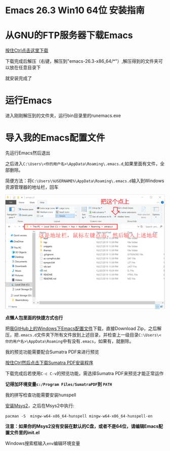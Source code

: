 # Emacs 26.3 Win10 64位 安装指南

# 从GNU的FTP服务器下载Emacs

[按住Ctrl点击这里下载](http://gnu.mirrors.hoobly.com/emacs/windows/emacs-26/emacs-26.3-x86_64.zip)

下载完成后解压（右键，解压到"emacs-26.3-x86_64/*"）,解压得到的文件夹可以放在任意目录下

就安装完成了

# 运行Emacs

进入刚刚解压到的文件夹，运行bin目录里的runemacs.exe

# 导入我的Emacs配置文件

先运行Emacs然后退出

之后进入`C:\Users\<你的用户名>\AppData\Roaming\.emacs.d`,如果里面有文件，全部删除。

简便方法：将`C:\Users\%USERNAME%\AppData\Roaming\.emacs.d`输入到Windows资源管理器的地址栏，回车

![Windows资源管理器地址栏](address.png)

**点懒人包里面的快捷方式也行**

把[我GitHub上的Windows下Emacs配置文件](https://github.com/XipingHu/Emacs-LaTeX-for-Win10)下载，直接Download Zip，之后解压，把`.emacs.d`文件夹下所有文件放到上述目录，并检查上一级目录`C:\Users\<你的用户名>\AppData\Roaming`中有没有`.emacs`，如果有，就删除。

我的预览功能需要配合Sumatra PDF来进行预览

[按住Ctrl然后点击下载Sumatra PDF安装程序](https://www.sumatrapdfreader.org/dl/SumatraPDF-3.1.2-64-install.exe)

下载完成后若使用`C-c C-v`的预览功能，需选择Sumatra PDF来预览才能正常运作

**记得加环境变量`c:/Program Files/SumatraPDF`到 `PATH`**

我的拼写检查功能需要安装hunspell

[安装Msys2](https://github.com/XipingHu/Msys2-Win10-Install-Guide)，之后在Msys2中执行:

`pacman -S  mingw-w64-x86_64-hunspell mingw-w64-x86_64-hunspell-en`

**注意：如果你的Msys2没有安装在默认的C盘，或者不是64位，请编辑Emacs配置文件里的init.el**

Windows搜索框输入`env`编辑环境变量

